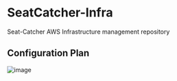 # SeatCatcher-Infra
Seat-Catcher AWS Infrastructure management repository

## Configuration Plan
![image](https://github.com/user-attachments/assets/beb98846-46c0-4759-a20b-58a25dabd90b)
